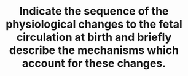 ---
title: "Indicate the sequence of the physiological changes to the fetal circulation at birth and briefly describe the mechanisms which account for these changes."
entityType: SAQ
exam: PEX
college: ANZCA
year: 2001
sitting: A
question: 4
passRate: 64
EC_expectedDomains:
- "The main points expected were a description of the physiological changes occurring at birth, including closure of umbilical vessels and ductus venosus, reduction in pulmonary vascular resistance, reduced right atrial pressure, increased left atrial pressure, increased systemic vascular resistance, closure of the foramen ovale, and closure of the ductus arteriosus. Some explanation of the mechanisms involved was required."
EC_extraCredit:
- "Additional marks were given for more detailed explanations of (1) the role of lung inflation and loss of hypoxic pulmonary vasoconstriction in the reduction in pulmonary vascular resistance, (2) the loss of the low pressure placental circulation in the increase in systemic vascular resistance, and (3) the effect of pressure changes, increased oxygen tensions, and reduced prostaglandin activity in the closure of the ductus arteriosus. Similarly,  additional marks were given for indicating a physiological sequence for the changes, although a temporal sequence was not required. Credit was given for mentioning the change from parallel to a series circuit, and for mentioning that the initial changes are dynamic and potentially reversible (transitional)."
EC_errorsCommon:
- "Many candidates provided detailed descriptions of the fetal circulation, the stimuli to breathing, or the physiology of the first breath. These were not required. Similarly, detailed descriptions of pathological states were not required. Common errors were ignoring the changes in pulmonary vascular resistance, systemic vascular resistance, or both, or listing the changes without describing the sequence or mechanism. Many candidates incorrectly stated that prostaglandins were responsible for closure of the ductus arteriosus."
---